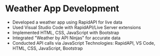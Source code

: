 # Weather App Development
- Developed a weather app using RapidAPI for live data
- Used Visual Studio Code with RapidAPI/Live Server extensions
- Implemented HTML, CSS, JavaScript with Bootstrap
- Integrated "Weather by API Ninjas" for accurate data
- Conducted API calls via JavaScript
Technologies: RapidAPI, VS Code, HTML, CSS, JavaScript, Bootstrap
